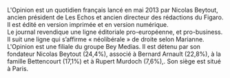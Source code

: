 
L'Opinion est un quotidien français lancé en mai 2013 par Nicolas Beytout, ancien président de Les Echos et ancien directeur des rédactions du Figaro. 
Il est édité en version imprimée et en version numérique.  
Le journal revendique une ligne éditoriale pro-européenne, et pro-business. Il suit une ligne qui s’affirme « néolibérale » de droite selon Marianne.
L'Opinion est une filiale du groupe Bey Medias. 
Il est détenu par son fondateur Nicolas Beytout (24,4%), associé à Bernard Arnault (22,8%), à la famille Bettencourt (17,1%) et à Rupert Murdoch (7,6%),.
Son siège est situé à Paris.
